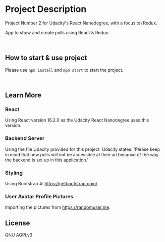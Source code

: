 # Project Description

Project Number 2 for Udacity's React Nanodegree, with a focus on Redux.

App to show and create polls using React & Redux.

<br />

## How to start & use project

Please use `npm install` and `npm start` to start the project.

<br />

## Learn More

### React

Using React version 16.2.0 as the Udacity React Nanodegree uses this version.

### Backend Server

Using the file Udacity provided for this project.
Udacity states: 'Please keep in mind that new polls will not be accessible at their url because of the way the backend is set up in this application.'


### Styling

Using Bootstrap 4: https://getbootstrap.com/


### User Avatar Profile Pictures

Importing the pictures from https://randomuser.me.


## License
GNU AGPLv3
